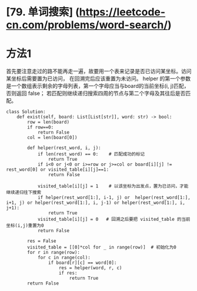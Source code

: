 # [79. 单词搜索] (https://leetcode-cn.com/problems/word-search/)

# 方法1 
首先要注意走过的路不能再走一遍，故要用一个表来记录是否已访问某坐标。访问某坐标后需要置为已访问，
在回溯完后应该重置为未访问。
helper 的第一个参数是一个数组表示剩余的字母列表，第一个字母应当与board的当前坐标\(i, j\)匹配，否则返回 false；
若匹配则继续递归搜索四周的节点与第二个字母及其往后是否匹配。

```
class Solution:
    def exist(self, board: List[List[str]], word: str) -> bool:
        row = len(board)
        if row==0:
            return False
        col = len(board[0])
        
        def helper(rest_word, i, j):
            if len(rest_word) == 0:    # 匹配成功的标记
                return True                
            if i<0 or j<0 or i>=row or j>=col or board[i][j] != rest_word[0] or visited_table[i][j]==1:
                return False
            
            visited_table[i][j] = 1    # 以该坐标为出发点，置为已访问，才能继续递归往下搜索
            if helper(rest_word[1:], i-1, j) or  helper(rest_word[1:], i+1, j) or helper(rest_word[1:], i, j-1) or helper(rest_word[1:], i,  j+1):
                return True
            visited_table[i][j] = 0   # 回溯之后要把 visited_table 的当前坐标(i,j)重置为0
            return False
        
        res = False
        visited_table = [[0]*col for _ in range(row)]  # 初始化为0
        for r in range(row):
            for c in range(col):
                if board[r][c] == word[0]:
                    res = helper(word, r, c)
                    if res:
                        return True
        return False
```